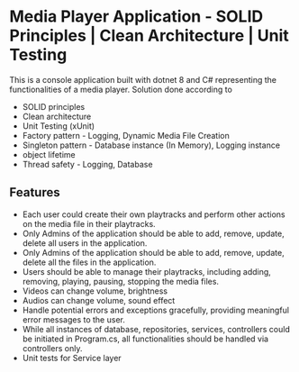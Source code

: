 # Media Player Application - SOLID Principles | Clean Architecture | Unit Testing

This is a console application built with dotnet 8 and C# representing the functionalities of a media player. Solution done according to 

- SOLID principles
- Clean architecture
- Unit Testing (xUnit)
- Factory pattern - Logging, Dynamic Media File Creation
- Singleton pattern - Database instance (In Memory), Logging instance
- object lifetime
- Thread safety - Logging, Database

## Features

- Each user could create their own playtracks and perform other actions on the media file in their playtracks.
- Only Admins of the application should be able to add, remove, update, delete all users in the application.
- Only Admins of the application should be able to add, remove, update, delete all the files in the application.
- Users should be able to manage their playtracks, including adding, removing, playing, pausing, stopping the media files.
- Videos can change volume, brightness
- Audios can change volume, sound effect
- Handle potential errors and exceptions gracefully, providing meaningful error messages to the user.
- While all instances of database, repositories, services, controllers could be initiated in Program.cs, all functionalities should be handled via controllers only.
- Unit tests for Service layer
